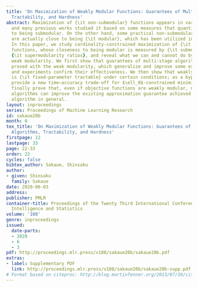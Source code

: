 ```yaml
---
title: 'On Maximization of Weakly Modular Functions: Guarantees of Multi-stage Algorithms,
  Tractability, and Hardness'
abstract: Maximization of {\it non-submodular} functions appears in various scenarios,
  and many previous works studied it based on some measures that quantify the closeness
  to being submodular. On the other hand, some practical non-submodular functions
  are actually close to being {\it modular}, which has been utilized in few studies.
  In this paper, we study cardinality-constrained maximization of {\it weakly modular}
  functions, whose closeness to being modular is measured by {\it submodularity} and
  {\it supermodularity ratios}, and reveal what we can and cannot do by using the
  weak modularity. We first show that guarantees of multi-stage algorithms can be
  proved with the weak modularity, which generalize and improve some existing results,
  and experiments confirm their effectiveness. We then show that weakly modular maximization
  is {\it fixed-parameter tractable} under certain conditions; as a byproduct, we
  provide a new time–accuracy trade-off for $\ell_0$-constrained minimization. We
  finally prove that, even if objective functions are weakly modular, no polynomial-time
  algorithms can improve the existing approximation guarantee achieved by the greedy
  algorithm in general.
layout: inproceedings
series: Proceedings of Machine Learning Research
id: sakaue20b
month: 0
tex_title: 'On Maximization of Weakly Modular Functions: Guarantees of Multi-stage
  Algorithms, Tractability, and Hardness'
firstpage: 22
lastpage: 33
page: 22-33
order: 22
cycles: false
bibtex_author: Sakaue, Shinsaku
author:
- given: Shinsaku
  family: Sakaue
date: 2020-06-03
address: 
publisher: PMLR
container-title: Proceedings of the Twenty Third International Conference on Artificial
  Intelligence and Statistics
volume: '108'
genre: inproceedings
issued:
  date-parts:
  - 2020
  - 6
  - 3
pdf: http://proceedings.mlr.press/v108/sakaue20b/sakaue20b.pdf
extras:
- label: Supplementary PDF
  link: http://proceedings.mlr.press/v108/sakaue20b/sakaue20b-supp.pdf
# Format based on citeproc: http://blog.martinfenner.org/2013/07/30/citeproc-yaml-for-bibliographies/
---
```


